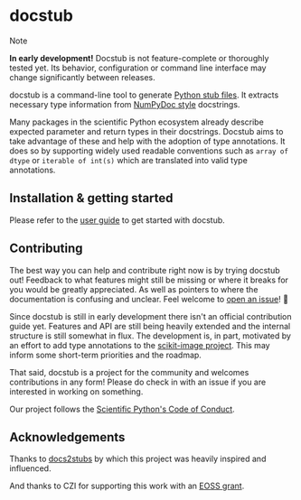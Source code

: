 # docstub

> [!NOTE]
> **In early development!**
> Docstub is not feature-complete or thoroughly tested yet.
> Its behavior, configuration or command line interface may change significantly between releases.

docstub is a command-line tool to generate [Python stub files](https://typing.python.org/en/latest/guides/writing_stubs.html).
It extracts necessary type information from [NumPyDoc style](https://numpydoc.readthedocs.io) docstrings.

Many packages in the scientific Python ecosystem already describe expected parameter and return types in their docstrings.
Docstub aims to take advantage of these and help with the adoption of type annotations.
It does so by supporting widely used readable conventions such as `array of dtype` or `iterable of int(s)` which are translated into valid type annotations.


## Installation & getting started

Please refer to the [user guide](https://github.com/scientific-python/docstub/blob/main/docs/user_guide.md) to get started with docstub.


## Contributing

The best way you can help and contribute right now is by trying docstub out!
Feedback to what features might still be missing or where it breaks for you would be greatly appreciated.
As well as pointers to where the documentation is confusing and unclear.
Feel welcome to [open an issue](https://github.com/scientific-python/docstub/issues/new/choose)! 🚀

Since docstub is still in early development there isn't an official contribution guide yet.
Features and API are still being heavily extended and the internal structure is still somewhat in flux.
The development is, in part, motivated by an effort to add type annotations to the [scikit-image project](https://scikit-image.org).
This may inform some short-term priorities and the roadmap.

That said, docstub is a project for the community and welcomes contributions in any form!
Please do check in with an issue if you are interested in working on something.

Our project follows the [Scientific Python's Code of Conduct](https://scientific-python.org/code_of_conduct/).


## Acknowledgements

Thanks to [docs2stubs](https://github.com/gramster/docs2stubs) by which this
project was heavily inspired and influenced.

And thanks to CZI for supporting this work with an [EOSS grant](https://chanzuckerberg.com/eoss/proposals/from-library-to-protocol-scikit-image-as-an-api-reference/).
